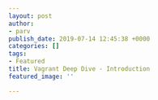 ```yaml
---
layout: post
author:
- parv
publish_date: 2019-07-14 12:45:38 +0000
categories: []
tags:
- Featured
title: Vagrant Deep Dive - Introduction
featured_image: ''

---
```

